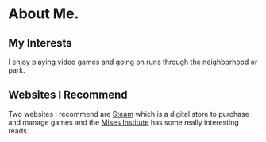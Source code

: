 # About Me.
## My Interests
I enjoy playing video games and going on runs through the neighborhood or park.
## Websites I Recommend
Two websites I recommend are [Steam](store.steampowered.com) which is a digital store to purchase and manage games and the [Mises Institute](mises.org) has some really interesting reads.
